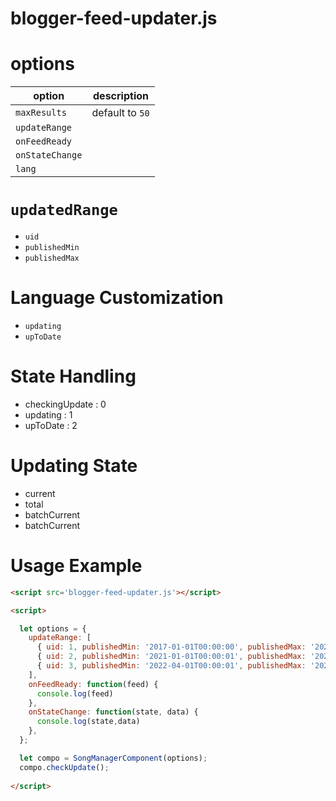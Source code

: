 # blogger-feed-updater.js

# options
option | description
--- | ---
`maxResults` | default to `50`
`updateRange` | 
`onFeedReady` |
`onStateChange` |  
`lang` |

# `updatedRange`
- `uid`
- `publishedMin`
- `publishedMax`

# Language Customization
- `updating`
- `upToDate`

# State Handling
- checkingUpdate : 0
- updating : 1
- upToDate : 2

# Updating State
- current
- total
- batchCurrent
- batchCurrent

# Usage Example
```html
<script src='blogger-feed-updater.js'></script>

<script>

  let options = {
    updateRange: [
      { uid: 1, publishedMin: '2017-01-01T00:00:00', publishedMax: '2021-01-01T00:00:00' },
      { uid: 2, publishedMin: '2021-01-01T00:00:01', publishedMax: '2022-04-01T00:00:00' },
      { uid: 3, publishedMin: '2022-04-01T00:00:01', publishedMax: '2024-01-01T00:00:00' },
    ],
    onFeedReady: function(feed) {
      console.log(feed)
    },
    onStateChange: function(state, data) {
      console.log(state,data)
    },
  };

  let compo = SongManagerComponent(options);
  compo.checkUpdate();
  
</script>
```
